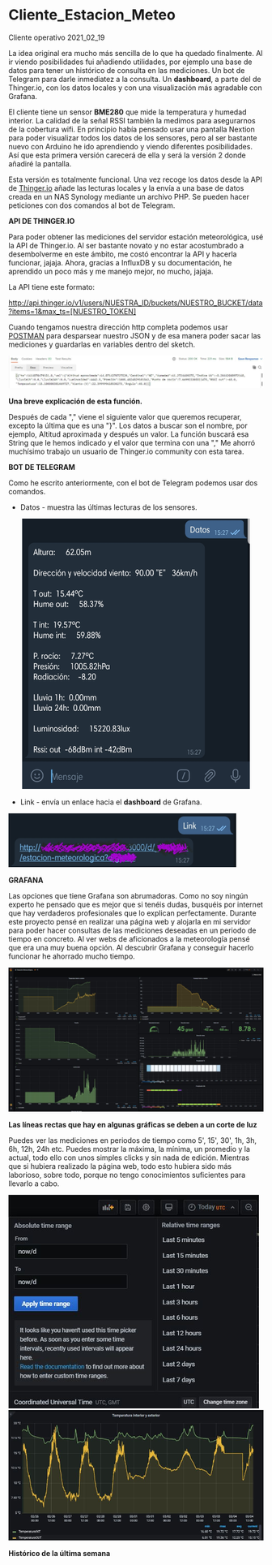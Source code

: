 # Cliente_Estacion_Meteo
 Cliente operativo 2021_02_19
 
 La idea original era mucho más sencilla de lo que ha quedado finalmente. Al ir viendo posibilidades fui añadiendo utilidades, por ejemplo una base de datos para tener un histórico de consulta en las mediciones. Un bot de Telegram para darle inmediatez a la consulta. Un __dashboard__, a parte del de Thinger.io, con los datos locales y con una visualización más agradable con Grafana.
 
 El cliente tiene un sensor **BME280** que mide la temperatura y humedad interior. La calidad de la señal RSSI también la medimos para asegurarnos de la cobertura wifi.
 En principio había pensado usar una pantalla Nextion para poder visualizar todos los datos de los sensores, pero al ser bastante nuevo con Arduino he ido aprendiendo y viendo diferentes posibilidades. Así que esta primera versión carecerá de ella y será la versión 2 donde añadiré la pantalla.
 
 Esta versión es totalmente funcional. Una vez recoge los datos desde la API de [Thinger.io](https://www.thinger.io/) añade las lecturas locales y la envía a una base de datos creada en un NAS Synology mediante un archivo PHP. Se pueden hacer peticiones con dos comandos al bot de Telegram.
 
 **API DE THINGER.IO**
 
 Para poder obtener las mediciones del servidor estación meteorológica, usé la API de Thinger.io. Al ser bastante novato y no estar acostumbrado a desembolverme en este ámbito, me costó encontrar la API y hacerla funcionar, jajaja. Ahora, gracias a InfluxDB y su documentación, he aprendido un poco más y me manejo mejor, no mucho, jajaja.
 
 La API tiene este formato:
 
 http://api.thinger.io/v1/users/NUESTRA_ID/buckets/NUESTRO_BUCKET/data?items=1&max_ts=[NUESTRO_TOKEN]
 
 Cuando tengamos nuestra dirección http completa podemos usar [POSTMAN](https://www.postman.com/) para desparsear nuestro JSON y de esa manera poder sacar las mediciones y guardarlas en variables dentro del sketch.
 
 ![](https://github.com/NewbieMakerLearning/Cliente_Estacion_Meteo/blob/master/pictures/Postman1.JPG)
 
 **__Una breve explicación de esta función.__**
 
 Después de cada "," viene el siguiente valor que queremos recuperar, excepto la última que es una "}".
 Los datos a buscar son el nombre, por ejemplo, Altitud aproximada y después un valor. La función buscará esa String que le hemos indicado y el valor que termina con una ","
 Me ahorró muchísimo trabajo un usuario de Thinger.io community con esta tarea.
 
 **BOT DE TELEGRAM**
 
 Como he escrito anteriormente, con el bot de Telegram podemos usar dos comandos.
  - Datos - muestra las últimas lecturas de los sensores.

<p align="center">
  <img src="https://github.com/NewbieMakerLearning/Cliente_Estacion_Meteo/blob/master/pictures/Telegram_Datos.jpg" width="450" title="hover text">
  
  - Link - envía un enlace hacia el __dashboard__ de Grafana.
  
 <img src="https://github.com/NewbieMakerLearning/Cliente_Estacion_Meteo/blob/master/pictures/Telegram_link%20(1).jpg" width="450">
  
  **GRAFANA**
  
  Las opciones que tiene Grafana son abrumadoras. Como no soy ningún experto he pensado que es mejor que si tenéis dudas, busquéis por internet que hay verdaderos profesionales que lo explican perfectamente.
  Durante este proyecto pensé en realizar una página web y alojarla en mi servidor para poder hacer consultas de las mediciones deseadas en un periodo de tiempo en concreto. Al ver webs de aficionados a la meteorología pensé que era una muy buena opción. Al descubrir Grafana y conseguir hacerlo funcionar he ahorrado mucho tiempo.
  
  ![Alt text](https://github.com/NewbieMakerLearning/Cliente_Estacion_Meteo/blob/master/pictures/dashboard_GRAFANA1.JPG)
  
  __Las líneas rectas que hay en algunas gráficas se deben a un corte de luz__
  
  Puedes ver las mediciones en periodos de tiempo como 5', 15', 30', 1h, 3h, 6h, 12h, 24h etc. Puedes mostrar la máxima, la mínima, un promedio y la actual, todo ello con unos simples clicks y sin nada de edición. Mientras que si hubiera realizado la página web, todo esto hubiera sido más laborioso, sobre todo, porque no tengo conocimientos suficientes para llevarlo a cabo.
  
  ![Alt text](https://github.com/NewbieMakerLearning/Cliente_Estacion_Meteo/blob/master/pictures/dashboard_GRAFANA2.JPG)
  ![Alt text](https://github.com/NewbieMakerLearning/Cliente_Estacion_Meteo/blob/master/pictures/dashboard_GRAFANA3.JPG)
  
  __Histórico de la última semana__
